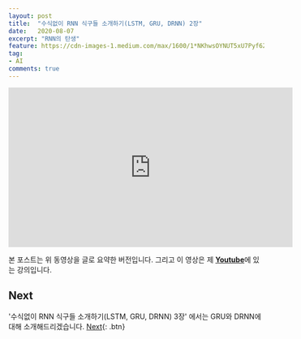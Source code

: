 ```yaml
---
layout: post
title:  "수식없이 RNN 식구들 소개하기(LSTM, GRU, DRNN) 2장"
date:   2020-08-07
excerpt: "RNN의 탄생"
feature: https://cdn-images-1.medium.com/max/1600/1*NKhwsOYNUT5xU7Pyf6Znhg.png
tag:
- AI
comments: true
---
```

<iframe width="560" height="315" src="https://www.youtube.com/embed/ylIOZ8FQRMY" frameborder="0" allow="accelerometer; autoplay; encrypted-media; gyroscope; picture-in-picture" allowfullscreen></iframe>

본 포스트는 위 동영상을 글로 요약한 버전입니다. 그리고 이 영상은 제 <a href="https://www.youtube.com/channel/UCNdk6BMd8bTtCpngkBxA4ow"><b>Youtube</b></a>에 있는 강의입니다.



## Next
'수식없이 RNN 식구들 소개하기(LSTM, GRU, DRNN) 3장' 에서는 GRU와 DRNN에 대해 소개해드리겠습니다.
[Next](https://akfmdl.github.io//ai_lstm/){: .btn}